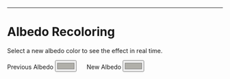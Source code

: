 ---
# Albedo Recoloring
Select a new albedo color to see the effect in real time.
<style>
label {
    margin-right: 20px;
}
</style>

<canvas id="imgCanvas"></canvas>
<form>
    <label for="albedo">
        Previous Albedo
        <input type="color" id="albedo" name="albedo" value="#B0AFA9">
    </label>
    <label for="newAlbedo">
        New Albedo
        <input type="color" id="newAlbedo" name="newAlbedo" value="#B0AFA9">
    </label>
</form>

<script src="js/three.js"></script>
<script>
    const renderer = new THREE.WebGLRenderer({
        canvas: imgCanvas,
        alpha: true
    });

    renderer.setSize(600, 600, false);

    window.addEventListener('resize', function (e) {

        renderer.setSize(600, 600, false);

    });

    const scene = new THREE.Scene();

    const camera = new THREE.OrthographicCamera(-1, 1, 1, -1, 0, 1);

    const texture = new THREE.TextureLoader().load("images/albedo_recoloring/corrin.png");
    const mask = new THREE.TextureLoader().load("images/albedo_recoloring/mask.png");

    const albedoColorInput = document.getElementById("albedo");
    const newAlbedoColorInput = document.getElementById("newAlbedo");

    const material = new THREE.ShaderMaterial({
        vertexShader: `
    varying vec2 vUv;
    
    void main() {
        vUv = uv;
        gl_Position = vec4( position, 1.0 );    
    }
    `,
        fragmentShader: `
    varying vec2 vUv;

    uniform sampler2D image;
    uniform sampler2D mask;

    uniform vec3 albedo;
    uniform vec3 newAlbedo;

    void main() {
        vec4 renderColor = texture(image, vUv);
        vec4 maskColor = texture(mask, vUv);

        vec3 lighting = renderColor.rgb / albedo;
        vec3 result = lighting * newAlbedo;

        // Premultiplied alpha.
        gl_FragColor.rgb = mix(renderColor.rgb, result, maskColor.r) * renderColor.a;
        gl_FragColor.a = renderColor.a;
    }
    `,
        uniforms: {
            image: { value: texture },
            mask: { value: mask },
            albedo: { value: new THREE.Color(albedoColorInput.value) },
            newAlbedo: { value: new THREE.Color(newAlbedoColorInput.value) }
        }
    });

    // Update the uniforms when changing colors.
    albedoColorInput.addEventListener("input", function () { material.uniforms.albedo.value = new THREE.Color(albedoColorInput.value); }, false);
    newAlbedoColorInput.addEventListener("input", function () { material.uniforms.newAlbedo.value = new THREE.Color(newAlbedoColorInput.value); }, false);

    const quad = new THREE.Mesh(new THREE.PlaneBufferGeometry(2, 2, 1, 1), material);
    scene.add(quad);

    function animate() {
        requestAnimationFrame(animate);

        renderer.render(scene, camera);
    }

    animate();
</script>
